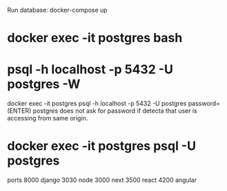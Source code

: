 Run database:
docker-compose up
# docker exec -it postgres bash
# psql -h localhost -p 5432 -U postgres -W
docker exec -it postgres psql -h localhost -p 5432 -U postgres
password=(ENTER)
postgres does not ask for password if detecta that user is accessing from same origin.

# docker exec -it postgres psql -U postgres

ports
8000 django
3030 node
3000 next
3500 react
4200 angular